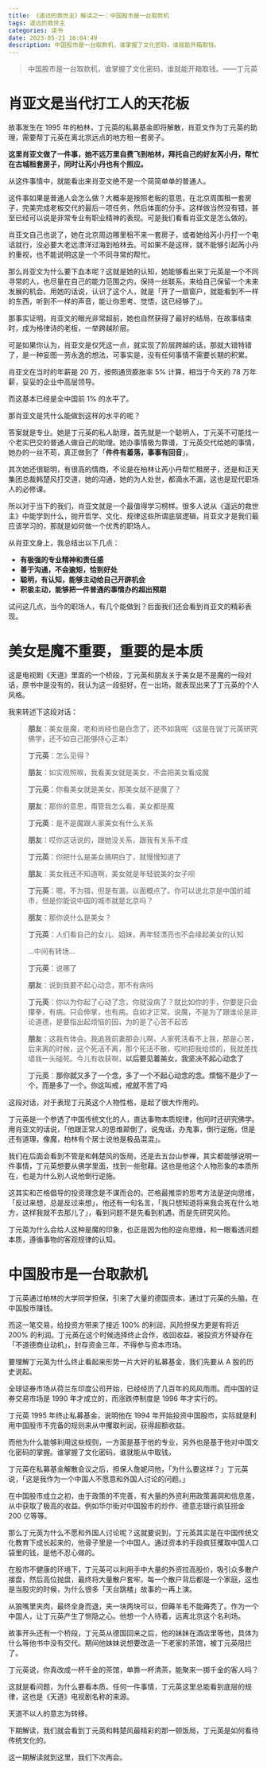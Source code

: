 ```yaml
---
title: 《遥远的救世主》解读之一：中国股市是一台取款机
tags: 遥远的救世主
categories: 读书
date: 2023-05-21 16:04:49
description: 中国股市是一台取款机，谁掌握了文化密码，谁就能开箱取钱。
---
```


> 中国股市是一台取款机，谁掌握了文化密码，谁就能开箱取钱。——丁元英

# 肖亚文是当代打工人的天花板

故事发生在 1995 年的柏林，丁元英的私募基金即将解散，肖亚文作为丁元英的助理，需要帮丁元英在离北京远点的地方租一套房子。

**这里肖亚文做了一件事，她不远万里自费飞到柏林，拜托自己的好友芮小丹，帮忙在古城租套房子，同时让芮小丹也有个照应。**

从这件事情中，就能看出来肖亚文绝不是一个简简单单的普通人。

这件事如果是普通人会怎么做？大概率是按照老板的意思，在北京周围租一套房子，完美完成老板交代的最后一项任务，然后体面的分手。这样做当然没有错，甚至已经可以说是非常专业有职业精神的表现。可是我们看看肖亚文是怎么做的。

肖亚文自己也说了，她在北京周边哪里租不来一套房子，或者她给芮小丹打一个电话就行，没必要大老远漂洋过海到柏林去。可如果不是这样，就不能够引起芮小丹的重视，也不能说明这是一个不同寻常的帮忙。

那么肖亚文为什么要下血本呢？这就是她的认知，她能够看出来丁元英是一个不同寻常的人，也尽量在自己的能力范围之内，保持一丝联系，来给自己保留一个未来发展的机会。用她的话说，认识了这个人，就是「开了一扇窗户，就能看到不一样的东西，听到不一样的声音，能让你思考、觉悟，这已经够了」。

那事实证明，肖亚文的眼光非常超前，她也自然获得了最好的结局，在故事结束时，成为格律诗的老板，一举跨越阶层。

可是如果你认为，肖亚文是仅凭这一点，就实现了阶层跨越的话，那就大错特错了，是一种妄图一劳永逸的想法，可事实是，没有任何事情不需要长期的积累。

肖亚文在当时的年薪是 20 万，按照通货膨胀率 5% 计算，相当于今天的 78 万年薪，妥妥的企业中高层领导。

而这基本已经是全中国前 1% 的水平了。

那肖亚文是凭什么能做到这样的水平的呢？

答案就是专业。她是丁元英的私人助理，首先就是一个聪明人，丁元英不可能找一个老实巴交的普通人做自己的助理。她办事情极为靠谱，丁元英交代给她的事情，她办的一丝不苟，真正做到了「**件件有着落，事事有回音**」。

其次她还很聪明，有很高的情商，不论是在柏林让芮小丹帮忙租房子，还是和正天集团总裁韩楚风打交道，她的沟通，她的为人处世，都滴水不漏，这也是现代职场人的必修课。

所以对于当下的我们，肖亚文就是一个最值得学习榜样。很多人说从《遥远的救世主》中能学到什么，抛开哲学、文化、规律这些所谓底层逻辑，肖亚文才是我们最应该学习的，那就是如何做一个优秀的职场人。

从肖亚文身上，我总结出以下几点：

- **有极强的专业精神和责任感**
- **善于沟通，不会逾矩，恰到好处**
- **聪明，有认知，能够主动给自己开辟机会**
- **积极主动，能够把一件普通的事情办的超出预期**

试问这几点，当今的职场人，有几个能做到？后面我们还会看到肖亚文的精彩表现。

# 美女是魔不重要，重要的是本质

这是电视剧《天道》里面的一个桥段，丁元英和朋友关于美女是不是魔的一段对话，原书中是没有的，我认为这一段挺好，在一出场，就表现出来了丁元英的个人风格。

我来转述下这段对话：

> **朋友**：美女是魔，老和尚经也是白念了，还不如我呢（这是在说丁元英研究佛学，还不如自己能够持心正本）
>
> **丁元英**：怎么见得？
>
> **朋友**：如实观照嘛，我看美女就是美女，不会把美女看成魔
>
> **丁元英**：你看美女就是美女，那美女就不是魔了？
>
> **朋友**：那你的意思，甭管我怎么看，美女都是魔
>
> **丁元英**：是不是魔跟人家美女有什么关系
>
> **朋友**：哎你这话说的，跟她没关系，跟我有关系不成
>
> **丁元英**：你把什么是美女搞明白了，就慢慢知道了
>
> **朋友**：美女我还不知道啊，美女就是年轻貌美的女子呗
>
> **丁元英**：嗯，不为错，但是有漏，以面概点了。你可以说北京是中国的城市，但是你能说中国的城市就是北京吗？
>
> **朋友**：那你说什么是美女？
>
> **丁元英**：人们看自己的女儿、姐妹，再年轻漂亮也不会缘起美女的认知
>
> ...中间有转场...
>
> **丁元英**：说哪了
>
> **朋友**：说到我要不起心动念，那不有病吗
>
> **丁元英**：你以为你起了心动了念，你就没病了？就比如你的手，你要是只会攥拳，有病。只会伸掌，也有病。自如才正常。说魔，不是为了跟谁论是非论道德，是要指出起烦恼的因，为的是了心苦不起苦
>
> **朋友**：这我有体会。我追我前妻那会儿啊，人家死活看不上我，那是心苦，后来离的时候，这个死活不离，那个死活不散，哎哟把我给烦的，我就差找墙我一头碰死。今儿有收获啊，**以后要见着美女，我坚决不起心动念了**
>
> **丁元英**：**那你就又多了一个念，多了一个不起心动念的念。烦恼不是少了一个，而是多了一个。你这叫戒，戒就不苦了吗**

这段对话，对于表现丁元英这个人物性格，是起了很大作用的。

丁元英是一个参透了中国传统文化的人，直达事物本质规律，他同时还研究佛学。用肖亚文的话说，「他跟正常人的思维颠倒了，说鬼话，办鬼事，倒行逆施，但是还有道理，像魔，柏林有个居士说他是极品混混」。

我们在后面会看到不管是和韩楚风的饭局，还是去五台山参禅，其实都能够说明一件事情，丁元英想要从佛学里面，找到一些慰藉。这也是他这个人物形象的本质所在，也是为什么别人说他倒行逆施。

这其实和芒格倡导的投资理念是不谋而合的。芒格最推崇的思考方法是逆向思维，「反过来想，总是反过来想」，他还有一句名言，「我只想知道将来我会死在什么地方，这样我就不去那儿了」，看到问题不是先看到机遇，而是先研究风险。

丁元英为什么会给人这种是魔的印象，也正是因为他的逆向思维，和一眼看透问题本质，遵循事物的客观规律的认知。

# 中国股市是一台取款机

丁元英通过柏林的大学同学担保，引来了大量的德国资本，通过丁元英的头脑，在中国股市赚钱。

而这一笔交易，给投资方带来了接近 100% 的利润，风险担保方更是有将近 200% 的利润。丁元英在这个时候选择终止合作，收回收益，被投资方怀疑存在「不道德商业动机」，封存资金三年，不得参与资本市场。

要理解丁元英为什么终止看起来形势一片大好的私募基金，我们先要从 A 股的历史说起。

全球证券市场从荷兰东印度公司开始，已经经历了几百年的风风雨雨。而中国的证券交易市场是 1990 年才成立的，而涨跌停制度是 1996 年才实行的。

丁元英 1995 年终止私募基金，说明他在 1994 年开始投资中国股市，实际就是利用中国股市不完备的规则来从中攫取利润，获得超额收益。

而他为什么能够利用这些规则，一方面是基于他的专业，另外也是基于他对中国文化密码的掌握。谁掌握了文化密码，谁就能从中取钱。

丁元英在私募基金解散会议之后，担保人詹妮问他，「为什么要这样？」丁元英说，「这是我作为一个中国人不愿意和外国人讨论的问题。」

在中国股市成立之初，由于政策的不完善，有大量的外资利用政策漏洞和信息差，从中获取了极高的收益。例如华尔街对中国股市的炒作、德意志银行疯狂捞金 200 亿等等。

那么丁元英为什么不愿和外国人讨论呢？这就要说到，丁元英其实是在中国传统文化教育下成长起来的，他骨子里是一个中国人。通过资本的手段疯狂攫取中国人口袋里的钱，是他不忍心做的。

在股市不健康的环境下，丁元英可以利用手中大量的外资拉高股价，吸引众多散户接盘，然后高位抛盘，最终将大量散户套牢。每一个散户背后都是一个家庭，这也是当股灾的时候，为什么很多「天台跳楼」故事的一再上演。

从狼嘴里夹肉，最终全身而退，夹一块两块可以，但薅羊毛不能薅秃了。作为一个中国人，让丁元英产生了恻隐之心。他想一个人待着，远离北京这个名利场。

故事开头还有一个桥段，丁元英从德国回来之后，他的妹妹在酒店里等他，具体为什么等他书中没有交代。期间他妹妹说想要改造一下老家的茶馆，被丁元英阻拦了。

丁元英说，你真改成一杯千金的茶馆，单靠一杯清茶，能聚来一掷千金的客人吗？

这就是看问题，为什么要看本质。任何一件事情，丁元英这里总能看到底层的规律，这也是《天道》电视剧名称的来源。

天道不以人的意志为转移。

下期解读，我们就会看到丁元英和韩楚风最精彩的那一顿饭局，丁元英是如何看待传统文化的。

这一期解读就到这里，我们下次再会。
